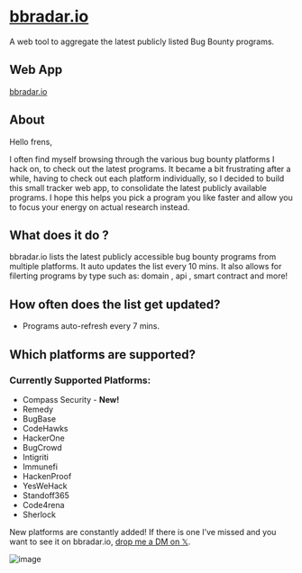 # [bbradar.io](https://bbradar.io)
A web tool to aggregate the latest publicly listed Bug Bounty programs.

## Web App 
[bbradar.io](https://bbradar.io)

## About
Hello frens,

I often find myself browsing through the various bug bounty platforms I hack on, to check out the latest programs. It became a bit frustrating after a while, having to check out each platform individually, so I decided to build this small tracker web app, to consolidate the latest publicly available programs. I hope this helps you pick a program you like faster and allow you to focus your energy on actual research instead.

## What does it do ?

bbradar.io lists the latest publicly accessible bug bounty programs from multiple platforms. It auto updates the list every 10 mins. It also allows for filerting programs by type such as: domain , api , smart contract and more!

## How often does the list get updated?
- Programs auto-refresh every 7 mins.

## Which platforms are supported?

### Currently Supported Platforms:

- Compass Security - **New!**
- Remedy
- BugBase
- CodeHawks
- HackerOne
- BugCrowd
- Intigriti
- Immunefi
- HackenProof
- YesWeHack
- Standoff365
- Code4rena
- Sherlock

New platforms are constantly added! If there is one I’ve missed and you want to see it on bbradar.io, [drop me a DM on 𝕏](https://twitter.com/kleoz_). 

![image](https://github.com/kleozzy/bbradar.io/assets/29057778/224b8294-3f78-45ae-8a82-61a3bfca0543)

